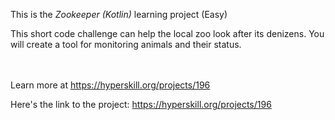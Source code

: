 This is the *Zookeeper (Kotlin)* learning project (Easy)


<p>This short code challenge can help the local zoo look after its denizens. You will create a tool for monitoring animals and their status.</p><br/><br/>Learn more at <a href="https://hyperskill.org/projects/196?utm_source=ide&utm_medium=ide&utm_campaign=ide&utm_content=project-card">https://hyperskill.org/projects/196</a>

Here's the link to the project: https://hyperskill.org/projects/196
